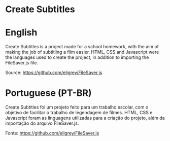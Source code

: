 # Create Subtitles

# English
Create Subtitles is a project made for a school homework, with the aim of making the job of subtitling a film easier. HTML, CSS and Javascript were the languages used to create the project, in addition to importing the FileSaver.js file.

Source: https://github.com/eligrey/FileSaver.js

# Portuguese (PT-BR)
Create Subtitles foi um projeto feito para um trabalho escolar, com o objetivo de facilitar o trabalho de legendagem de filmes. HTML, CSS e Javascript foram as linguagens utilizadas para a criação do projeto, além da importação do arquivo FileSaver.js.

Fonte:  https://github.com/eligrey/FileSaver.js
